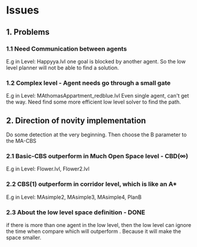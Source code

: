 # Issues
## 1. Problems
### 1.1 Need Communication between agents
E.g in Level: Happyya.lvl
one goal is blocked by another agent. So the low level planner will not be able to find a solution.

### 1.2 Complex level - Agent needs go through a small gate
E.g in Level: MAthomasAppartment_redblue.lvl
Even single agent, can't get the way. Need find some more efficient low level solver to find the path.

## 2. Direction of novity implementation 
Do some detection at the very beginning. Then choose the B parameter to the MA-CBS
### 2.1 Basic-CBS outperform in Much Open Space level - CBD($\infty$)
E.g in Level: Flower.lvl, Flower2.lvl

### 2.2 CBS(1) outperform in corridor level, which is like an A*
E.g in Level: MAsimple2, MAsimple3, MAsimple4, PlanB

### 2.3 About the low level space definition - DONE
if there is more than one agent in the low level, then the low level can ignore the time when compare
which will outperform . Because it will make the space smaller.